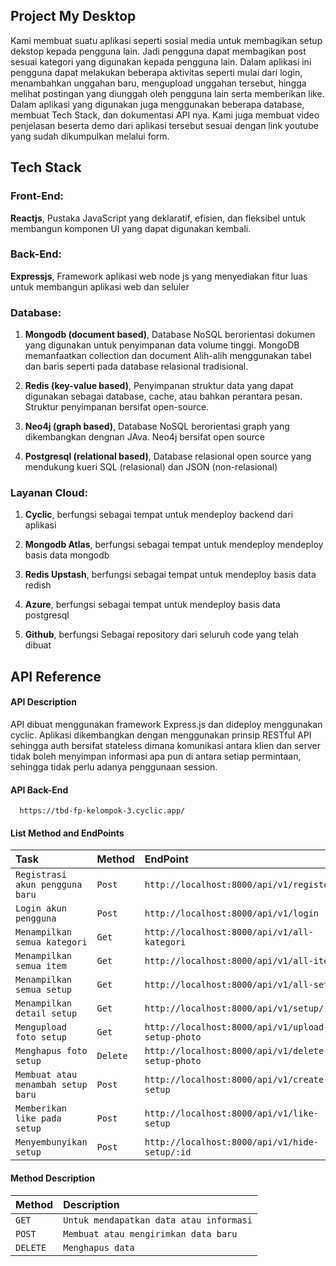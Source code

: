 ## Project My Desktop

Kami membuat suatu aplikasi seperti sosial media untuk membagikan setup dekstop kepada pengguna lain.
Jadi pengguna dapat membagikan post sesuai kategori yang digunakan kepada pengguna lain.
Dalam aplikasi ini pengguna dapat melakukan beberapa aktivitas seperti mulai dari login, menambahkan unggahan baru, mengupload unggahan tersebut, hingga melihat postingan yang diunggah oleh pengguna lain serta memberikan like.
Dalam aplikasi yang digunakan juga menggunakan beberapa database, membuat Tech Stack, dan dokumentasi API nya.
Kami juga membuat video penjelasan beserta demo dari aplikasi tersebut sesuai dengan link youtube yang sudah dikumpulkan melalui form.

## Tech Stack

### Front-End:

**Reactjs**, Pustaka JavaScript yang deklaratif, efisien, dan fleksibel untuk membangun komponen UI yang dapat digunakan kembali.

### Back-End:

**Expressjs**, Framework aplikasi web node js yang menyediakan fitur luas untuk membangun aplikasi web dan seluler

### Database:

1. **Mongodb (document based)**, Database NoSQL berorientasi dokumen yang digunakan untuk penyimpanan data volume tinggi. MongoDB memanfaatkan collection dan document Alih-alih menggunakan tabel dan baris seperti pada database relasional tradisional.

2. **Redis (key-value based)**, Penyimpanan struktur data yang dapat digunakan sebagai database, cache, atau bahkan perantara pesan. Struktur penyimpanan bersifat open-source.

3. **Neo4j (graph based)**, Database NoSQL berorientasi graph yang dikembangkan dengnan JAva. Neo4j bersifat open source

4. **Postgresql (relational based)**, Database relasional open source yang mendukung kueri SQL (relasional) dan JSON (non-relasional)

### Layanan Cloud:

1. **Cyclic**, berfungsi sebagai tempat untuk mendeploy backend dari aplikasi

2. **Mongodb Atlas**, berfungsi sebagai tempat untuk mendeploy mendeploy basis data mongodb

3. **Redis Upstash**, berfungsi sebagai tempat untuk mendeploy basis data redish

4. **Azure**, berfungsi sebagai tempat untuk mendeploy basis data postgresql

5. **Github**, berfungsi Sebagai repository dari seluruh code yang telah dibuat

## API Reference

#### API Description

API dibuat menggunakan framework Express.js dan dideploy menggunakan cyclic. Aplikasi dikembangkan dengan menggunakan prinsip RESTful API sehingga auth bersifat stateless dimana komunikasi antara klien dan server tidak boleh menyimpan informasi apa pun di antara setiap permintaan, sehingga tidak perlu adanya penggunaan session.

#### API Back-End

```http
  https://tbd-fp-kelompok-3.cyclic.app/
```

#### List Method and EndPoints

| Task                               | Method   | EndPoint                                          |
| :--------------------------------- | :------- | :------------------------------------------------ |
| `Registrasi akun pengguna baru`    | `Post`   | `http://localhost:8000/api/v1/register`           |
| `Login akun pengguna`              | `Post`   | `http://localhost:8000/api/v1/login`              |
| `Menampilkan semua kategori`       | `Get`    | `http://localhost:8000/api/v1/all-kategori`       |
| `Menampilkan semua item`           | `Get`    | `http://localhost:8000/api/v1/all-item`           |
| `Menampilkan semua setup`          | `Get`    | `http://localhost:8000/api/v1/all-setup`          |
| `Menampilkan detail setup`         | `Get`    | `http://localhost:8000/api/v1/setup/:id`          |
| `Mengupload foto setup`            | `Get`    | `http://localhost:8000/api/v1/upload-setup-photo` |
| `Menghapus foto setup`             | `Delete` | `http://localhost:8000/api/v1/delete-setup-photo` |
| `Membuat atau menambah setup baru` | `Post`   | `http://localhost:8000/api/v1/create-setup`       |
| `Memberikan like pada setup`       | `Post`   | `http://localhost:8000/api/v1/like-setup`         |
| `Menyembunyikan setup`             | `Post`   | `http://localhost:8000/api/v1/hide-setup/:id`     |

#### Method Description

| Method   | Description                             |
| :------- | :-------------------------------------- |
| `GET`    | `Untuk mendapatkan data atau informasi` |
| `POST`   | `Membuat atau mengirimkan data baru`    |
| `DELETE` | `Menghapus data`                        |
